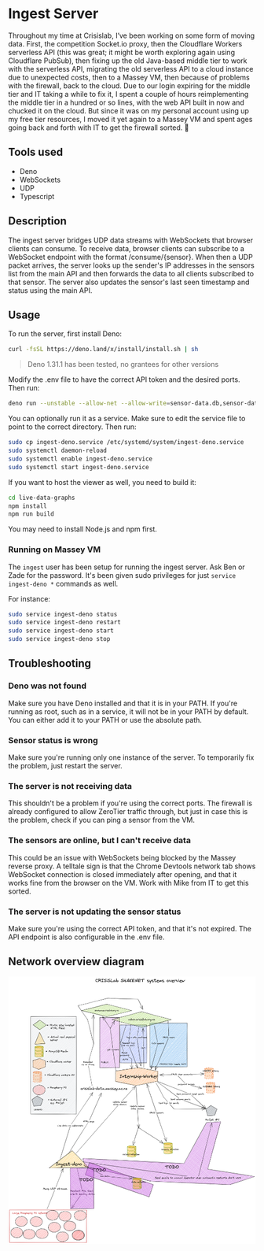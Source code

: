 # Ingest Server

Throughout my time at Crisislab, I’ve been working on some form of moving data. First, the competition Socket.io proxy, then the Cloudflare Workers serverless API (this was great; it might be worth exploring again using Cloudflare PubSub), then fixing up the old Java-based middle tier to work with the serverless API, migrating the old serverless API to a cloud instance due to unexpected costs, then to a Massey VM, then because of problems with the firewall, back to the cloud. Due to our login expiring for the middle tier and IT taking a while to fix it, I spent a couple of hours reimplementing the middle tier in a hundred or so lines, with the web API built in now and chucked it on the cloud. But since it was on my personal account using up my free tier resources, I moved it yet again to a Massey VM and spent ages going back and forth with IT to get the firewall sorted. 🫠

## Tools used

- Deno
- WebSockets
- UDP
- Typescript

## Description

The ingest server bridges UDP data streams with WebSockets that browser clients can consume. To receive data, browser clients can subscribe to a WebSocket endpoint with the format /consume/{sensor}. When then a UDP packet arrives, the server looks up the sender's IP addresses in the sensors list from the main API and then forwards the data to all clients subscribed to that sensor. The server also updates the sensor's last seen timestamp and status using the main API.

## Usage

To run the server, first install Deno:

```bash
curl -fsSL https://deno.land/x/install/install.sh | sh
```

> Deno 1.31.1 has been tested, no grantees for other versions

Modify the .env file to have the correct API token and the desired ports.
Then run:

```bash
deno run --unstable --allow-net --allow-write=sensor-data.db,sensor-data.db-journal --allow-read --allow-env --watch src/server.ts
```

You can optionally run it as a service. Make sure to edit the service file to point to the correct directory. Then run:

```bash
sudo cp ingest-deno.service /etc/systemd/system/ingest-deno.service
sudo systemctl daemon-reload
sudo systemctl enable ingest-deno.service
sudo systemctl start ingest-deno.service
```

If you want to host the viewer as well, you need to build it:

```bash
cd live-data-graphs
npm install
npm run build
```

You may need to install Node.js and npm first.

### Running on Massey VM

The `ingest` user has been setup for running the ingest server. Ask Ben or Zade for the password.
It's been given sudo privileges for just `service ingest-deno *` commands as well.

For instance:

```bash
sudo service ingest-deno status
sudo service ingest-deno restart
sudo service ingest-deno start
sudo service ingest-deno stop
```

## Troubleshooting

### Deno was not found

Make sure you have Deno installed and that it is in your PATH. If you're running as root, such as in a service, it will not be in your PATH by default. You can either add it to your PATH or use the absolute path.

### Sensor status is wrong

Make sure you're running only one instance of the server. To temporarily fix the problem, just restart the server.

### The server is not receiving data

This shouldn't be a problem if you're using the correct ports. The firewall is already configured to allow ZeroTier traffic through, but just in case this is the problem, check if you can ping a sensor from the VM.

### The sensors are online, but I can't receive data

This could be an issue with WebSockets being blocked by the Massey reverse proxy. A telltale sign is that the Chrome Devtools network tab shows WebSocket connection is closed immediately after opening, and that it works fine from the browser on the VM. Work with Mike from IT to get this sorted.

### The server is not updating the sensor status

Make sure you're using the correct API token, and that it's not expired. The API endpoint is also configurable in the .env file.

## Network overview diagram

![Network overview diagram](CRISiSLab_SHAKENET_systems_overview.excalidraw.png)
